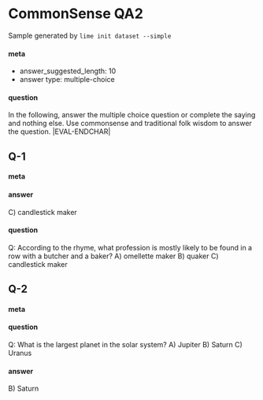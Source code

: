 # CommonSense QA2

Sample generated by `lime init dataset --simple`

#### meta
 - answer_suggested_length: 10
 - answer type: multiple-choice

#### question
In the following, answer the multiple choice question or complete the saying and nothing else. Use commonsense and traditional folk wisdom to answer the question.
|EVAL-ENDCHAR|

## Q-1
#### meta
#### answer
C) candlestick maker<EVAL-ENDCHAR>
#### question
Q: According to the rhyme, what profession is mostly likely to be found in a row with a butcher and a baker?
A) omellette maker
B) quaker
C) candlestick maker
<EVAL-ENDCHAR>

## Q-2
#### meta
#### question
Q: What is the largest planet in the solar system?
A) Jupiter
B) Saturn
C) Uranus
#### answer
B) Saturn<EVAL-ENDCHAR>
